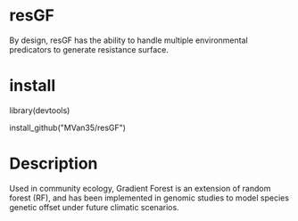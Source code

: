 # resGF

By design, resGF has the ability to handle multiple environmental predicators to generate resistance surface.

# install
library(devtools)

install_github("MVan35/resGF")

# Description
Used in community ecology, Gradient Forest is an extension of random forest (RF), and has been implemented in genomic studies to model species genetic offset under future climatic scenarios. 
